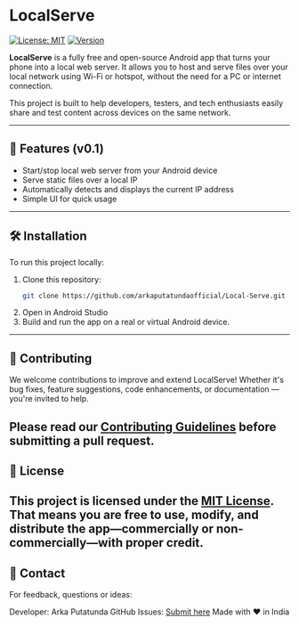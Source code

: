 # LocalServe
[![License: MIT](https://img.shields.io/badge/License-MIT-yellow.svg)](LICENSE)
[![Version](https://img.shields.io/badge/version-v0.1-blue.svg)](#)

**LocalServe** is a fully free and open-source Android app that turns your phone into a local web server. It allows you to host and serve files over your local network using Wi-Fi or hotspot, without the need for a PC or internet connection.

This project is built to help developers, testers, and tech enthusiasts easily share and test content across devices on the same network.

---

## 🚀 Features (v0.1)
- Start/stop local web server from your Android device
- Serve static files over a local IP
- Automatically detects and displays the current IP address
- Simple UI for quick usage

---

## 🛠 Installation

To run this project locally:
1. Clone this repository:
   ```bash
   git clone https://github.com/arkaputatundaofficial/Local-Serve.git
   ```
2. Open in Android Studio
3. Build and run the app on a real or virtual Android device.

---
## 🤝 Contributing

We welcome contributions to improve and extend LocalServe! Whether it's bug fixes, feature suggestions, code enhancements, or documentation — you're invited to help.

Please read our [Contributing Guidelines](CONTRIBUTING.md) before submitting a pull request.
---

## 📃 License

This project is licensed under the [MIT License](LICENSE).
That means you are free to use, modify, and distribute the app—commercially or non-commercially—with proper credit.
---

## 📩 Contact

For feedback, questions or ideas:

Developer: Arka Putatunda
GitHub Issues: [Submit here](https://github.com/YOUR_USERNAME/LocalServe/issues)
Made with ❤️ in India
